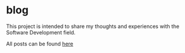 # blog

This project is intended to share my thoughts and experiences with the Software Development field.

All posts can be found [here](https://gabrielslima.github.io/blog/)
